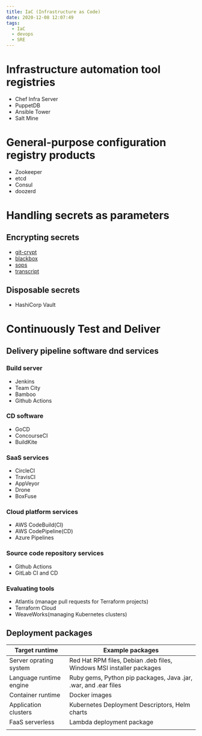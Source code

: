 ```yaml
---
title: IaC (Infrastructure as Code)
date: 2020-12-08 12:07:49
tags:
  - IaC
  - devops
  - SRE
---
```

# Infrastructure automation tool registries
- Chef Infra Server
- PuppetDB
- Ansible Tower
- Salt Mine

# General-purpose configuration registry products
- Zookeeper
- etcd
- Consul
- doozerd

# Handling secrets as parameters
## Encrypting secrets
- [git-crypt](https://oreil.ly/-ZBmS) 
- [blackbox](https://oreil.ly/ZT99R) 
- [sops](https://oreil.ly/7md-J) 
- [transcript](https://oreil.ly/2os70)

## Disposable secrets
- HashiCorp Vault

# Continuously Test and Deliver
## Delivery pipeline software dnd services
### Build server
- Jenkins
- Team City
- Bamboo
- Github Actions
### CD software
- GoCD
- ConcourseCI
- BuildKite
### SaaS services
- CircleCI
- TravisCI
- AppVeyor
- Drone
- BoxFuse
### Cloud platform services
- AWS CodeBuild(CI)
- AWS CodePipeline(CD)
- Azure Pipelines
### Source code repository services
- Github Actions
- GitLab CI and CD
### Evaluating tools
- Atlantis (manage pull requests for Terraform projects)
- Terraform Cloud
- WeaveWorks(managing Kubernetes clusters)

## Deployment packages
| Target runtime          | Example packages                                                     |
|-------------------------|----------------------------------------------------------------------|
| Server oprating system  | Red Hat RPM files, Debian .deb files, Windows MSI installer packages |
| Language runtime engine | Ruby gems, Python pip packages, Java .jar, .war, and .ear files      |
| Container runtime       | Docker images                                                        |
| Application clusters    | Kubernetes Deployment Descriptors, Helm charts                       |
| FaaS serverless         | Lambda deployment package                                            |
|                         |                                                                      |

